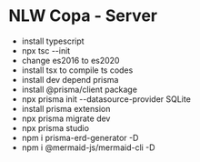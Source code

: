 # NLW Copa - Server

- install typescript
- npx tsc --init
- change es2016 to es2020
- install tsx to compile ts codes
- install dev depend prisma
- install @prisma/client package
- npx prisma init --datasource-provider SQLite
- install prisma extension
- npx prisma migrate dev
- npx prisma studio 
- npm i prisma-erd-generator -D
- npm i @mermaid-js/mermaid-cli -D
